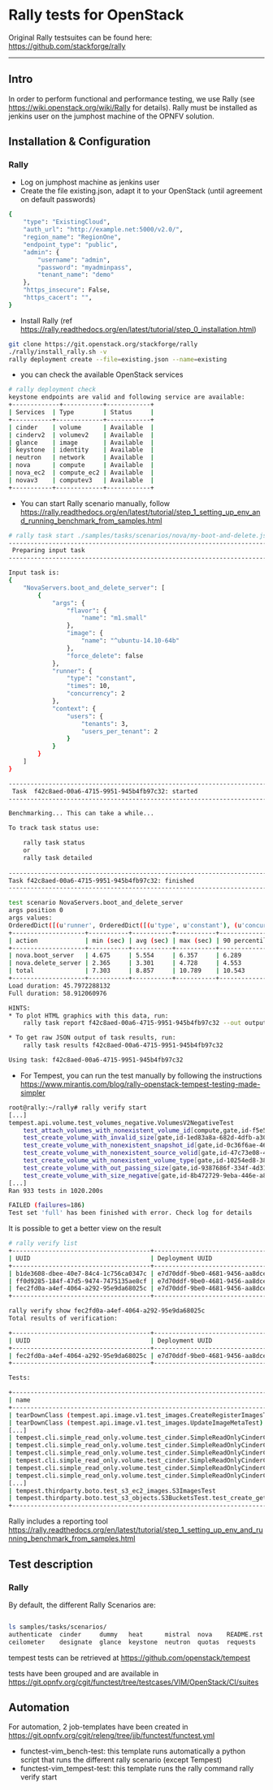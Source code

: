 # Rally tests for OpenStack

Original Rally testsuites can be found here: https://github.com/stackforge/rally 

---
## Intro
In order to perform functional and performance testing, we use Rally (see https://wiki.openstack.org/wiki/Rally for details).
Rally must be installed as jenkins user on the jumphost machine of the OPNFV solution. 

## Installation & Configuration

### Rally

* Log on jumphost machine as jenkins user
* Create the file existing.json, adapt it to your OpenStack (until agreement on default passwords)
```bash
{
    "type": "ExistingCloud",
    "auth_url": "http://example.net:5000/v2.0/",
    "region_name": "RegionOne",
    "endpoint_type": "public",
    "admin": {
        "username": "admin",
        "password": "myadminpass",
        "tenant_name": "demo"
    },
    "https_insecure": False,
    "https_cacert": "",
}
```
* Install Rally (ref https://rally.readthedocs.org/en/latest/tutorial/step_0_installation.html)

```bash
git clone https://git.openstack.org/stackforge/rally
./rally/install_rally.sh -v
rally deployment create --file=existing.json --name=existing
```
* you can check the available OpenStack services
```bash
# rally deployment check
keystone endpoints are valid and following service are available:
+-------------+-----------+------------+
| Services  | Type        | Status     |
+-----------+-------------+------------+
| cinder    | volume      | Available  |
| cinderv2  | volumev2    | Available  |
| glance    | image       | Available  |
| keystone  | identity    | Available  | 
| neutron   | network     | Available  |
| nova      | compute     | Available  |
| nova_ec2  | compute_ec2 | Available  |
| novav3    | computev3   | Available  |
+-----------+-------------+------------+
```
* You can start Rally scenario manually, follow https://rally.readthedocs.org/en/latest/tutorial/step_1_setting_up_env_and_running_benchmark_from_samples.html
```bash
# rally task start ./samples/tasks/scenarios/nova/my-boot-and-delete.json 
--------------------------------------------------------------------------------
 Preparing input task
--------------------------------------------------------------------------------

Input task is:
{
    "NovaServers.boot_and_delete_server": [
        {
            "args": {
                "flavor": {
                    "name": "m1.small"
                },
                "image": {
                    "name": "^ubuntu-14.10-64b"
                },
                "force_delete": false
            },
            "runner": {
                "type": "constant",
                "times": 10,
                "concurrency": 2
            },
            "context": {
                "users": {
                    "tenants": 3,
                    "users_per_tenant": 2
                }
            }
        }
    ]
}

--------------------------------------------------------------------------------
 Task  f42c8aed-00a6-4715-9951-945b4fb97c32: started
--------------------------------------------------------------------------------

Benchmarking... This can take a while...

To track task status use:

	rally task status
	or
	rally task detailed
	
--------------------------------------------------------------------------------
Task f42c8aed-00a6-4715-9951-945b4fb97c32: finished
--------------------------------------------------------------------------------

test scenario NovaServers.boot_and_delete_server
args position 0
args values:
OrderedDict([(u'runner', OrderedDict([(u'type', u'constant'), (u'concurrency', 2), (u'times', 10)])), (u'args', OrderedDict([(u'force_delete', False), (u'flavor', OrderedDict([(u'name', u'm1.small')])), (u'image', OrderedDict([(u'name', u'^ubuntu-14.10-64b')]))])), (u'context', OrderedDict([(u'users', OrderedDict([(u'project_domain', u'default'), (u'users_per_tenant', 2), (u'tenants', 3), (u'resource_management_workers', 30), (u'user_domain', u'default')]))]))])
+--------------------+-----------+-----------+-----------+---------------+---------------+---------+-------+
| action             | min (sec) | avg (sec) | max (sec) | 90 percentile | 95 percentile | success | count |
+--------------------+-----------+-----------+-----------+---------------+---------------+---------+-------+
| nova.boot_server   | 4.675     | 5.554     | 6.357     | 6.289         | 6.323         | 100.0%  | 10    |
| nova.delete_server | 2.365     | 3.301     | 4.728     | 4.553         | 4.64          | 100.0%  | 10    |
| total              | 7.303     | 8.857     | 10.789    | 10.543        | 10.666        | 100.0%  | 10    |
+--------------------+-----------+-----------+-----------+---------------+---------------+---------+-------+
Load duration: 45.7972288132
Full duration: 58.912060976

HINTS:
* To plot HTML graphics with this data, run:
	rally task report f42c8aed-00a6-4715-9951-945b4fb97c32 --out output.html

* To get raw JSON output of task results, run:
	rally task results f42c8aed-00a6-4715-9951-945b4fb97c32

Using task: f42c8aed-00a6-4715-9951-945b4fb97c32

```
* For Tempest, you can run the test manually by following the instructions https://www.mirantis.com/blog/rally-openstack-tempest-testing-made-simpler

```bash
root@rally:~/rally# rally verify start
[...]
tempest.api.volume.test_volumes_negative.VolumesV2NegativeTest
    test_attach_volumes_with_nonexistent_volume_id[compute,gate,id-f5e56b0a-5d02-43c1-a2a7-c9b792c2e3f6,negative]FAIL
    test_create_volume_with_invalid_size[gate,id-1ed83a8a-682d-4dfb-a30e-ee63ffd6c049,negative]OK  0.02
    test_create_volume_with_nonexistent_snapshot_id[gate,id-0c36f6ae-4604-4017-b0a9-34fdc63096f9,negative]OK  0.04
    test_create_volume_with_nonexistent_source_volid[gate,id-47c73e08-4be8-45bb-bfdf-0c4e79b88344,negative]OK  0.05
    test_create_volume_with_nonexistent_volume_type[gate,id-10254ed8-3849-454e-862e-3ab8e6aa01d2,negative]OK  0.02
    test_create_volume_with_out_passing_size[gate,id-9387686f-334f-4d31-a439-33494b9e2683,negative]OK  0.02
    test_create_volume_with_size_negative[gate,id-8b472729-9eba-446e-a83b-916bdb34bef7,negative]OK  0.02
[...]
Ran 933 tests in 1020.200s

FAILED (failures=186)
Test set 'full' has been finished with error. Check log for details

```

It is possible to get a better view on the result
```bash
# rally verify list
+--------------------------------------+--------------------------------------+----------+-------+----------+----------------------------+----------------+----------+
| UUID                                 | Deployment UUID                      | Set name | Tests | Failures | Created at                 | Duration       | Status   |
+--------------------------------------+--------------------------------------+----------+-------+----------+----------------------------+----------------+----------+
| b1de3608-dbee-40e7-84c4-1c756ca0347c | e7d70ddf-9be0-4681-9456-aa8dce515e0e | None     | 0     | 0        | 2015-03-11 08:48:04.416793 | 0:00:00.102275 | running  |
| ff0d9285-184f-47d5-9474-7475135ae8cf | e7d70ddf-9be0-4681-9456-aa8dce515e0e | full     | 933   | 186      | 2015-03-11 09:57:01.836611 | 0:18:08.360204 | finished |
| fec2fd0a-a4ef-4064-a292-95e9da68025c | e7d70ddf-9be0-4681-9456-aa8dce515e0e | full     | 933   | 186      | 2015-03-12 09:46:40.818691 | 0:17:02.316443 | finished |
+--------------------------------------+--------------------------------------+----------+-------+----------+----------------------------+----------------+----------+

rally verify show fec2fd0a-a4ef-4064-a292-95e9da68025c
Total results of verification:

+--------------------------------------+--------------------------------------+----------+-------+----------+----------------------------+----------+
| UUID                                 | Deployment UUID                      | Set name | Tests | Failures | Created at                 | Status   |
+--------------------------------------+--------------------------------------+----------+-------+----------+----------------------------+----------+
| fec2fd0a-a4ef-4064-a292-95e9da68025c | e7d70ddf-9be0-4681-9456-aa8dce515e0e | full     | 933   | 186      | 2015-03-12 09:46:40.818691 | finished |
+--------------------------------------+--------------------------------------+----------+-------+----------+----------------------------+----------+

Tests:

+-----------------------------------------------------------------------------------------------------------------------------------------------------------------------------------------------------------+-----------+--------+
| name                                                                                                                                                                                                      | time      | status |
+-----------------------------------------------------------------------------------------------------------------------------------------------------------------------------------------------------------+-----------+--------+
| tearDownClass (tempest.api.image.v1.test_images.CreateRegisterImagesTest)                                                                                                                                 | 0.0       | FAIL   |
| tearDownClass (tempest.api.image.v1.test_images.UpdateImageMetaTest)                                                                                                                                      | 0.0       | FAIL   |
[...]
| tempest.cli.simple_read_only.volume.test_cinder.SimpleReadOnlyCinderClientTest.test_cinder_quota_show[id-18166673-ffa8-4df3-b60c-6375532288bc]                                                            | 1.309555  | OK     |
| tempest.cli.simple_read_only.volume.test_cinder.SimpleReadOnlyCinderClientTest.test_cinder_rate_limits[id-b2c66ed9-ca96-4dc4-94cc-8083e664e516]                                                           | 1.277704  | OK     |
| tempest.cli.simple_read_only.volume.test_cinder.SimpleReadOnlyCinderClientTest.test_cinder_region_list[id-95a2850c-35b4-4159-bb93-51647a5ad232]                                                           | 1.105877  | FAIL   |
| tempest.cli.simple_read_only.volume.test_cinder.SimpleReadOnlyCinderClientTest.test_cinder_retries_list[id-6d97fcd2-5dd1-429d-af70-030c949d86cd]                                                          | 1.306407  | OK     |
| tempest.cli.simple_read_only.volume.test_cinder.SimpleReadOnlyCinderClientTest.test_cinder_service_list[id-301b5ae1-9591-4e9f-999c-d525a9bdf822]                                                          | 1.24909   | OK     |
| tempest.cli.simple_read_only.volume.test_cinder.SimpleReadOnlyCinderClientTest.test_cinder_snapshot_list[id-7a19955b-807c-481a-a2ee-9d76733eac28]                                                         | 1.270242  | OK     |
[...]
| tempest.thirdparty.boto.test_s3_ec2_images.S3ImagesTest                                                                                                                                                   | 0.0       | SKIP   |
| tempest.thirdparty.boto.test_s3_objects.S3BucketsTest.test_create_get_delete_object[id-4eea567a-b46a-405b-a475-6097e1faebde]                                                                              | 0.239222  | FAIL   |
+-----------------------------------------------------------------------------------------------------------------------------------------------------------------------------------------------------------+-----------+--------+

```
Rally includes a reporting tool
https://rally.readthedocs.org/en/latest/tutorial/step_1_setting_up_env_and_running_benchmark_from_samples.html

## Test description

### Rally

By default, the different Rally Scenarios are:
```bash

ls samples/tasks/scenarios/
authenticate  cinder     dummy   heat      mistral  nova    README.rst  sahara                                 vm
ceilometer    designate  glance  keystone  neutron  quotas  requests    tempest-do-not-run-against-production  zaqar

```

tempest tests can be retrieved at https://github.com/openstack/tempest

tests have been grouped and are available in https://git.opnfv.org/cgit/functest/tree/testcases/VIM/OpenStack/CI/suites


## Automation

For automation, 2 job-templates have been created in https://git.opnfv.org/cgit/releng/tree/jjb/functest/functest.yml

* functest-vim_bench-test: this template runs automatically a python script that runs the different rally scenario (except Tempest)
* functest-vim_tempest-test: this template runs the rally command rally verify start

